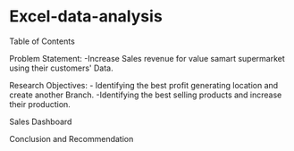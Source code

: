 # Excel-data-analysis
Table of Contents

Problem Statement: 
	-Increase Sales revenue for value samart supermarket using 		their customers' Data.

Research  Objectives:
	- Identifying the best profit generating location and create 		another Branch.
	-Identifying the best selling products and increase their 	production.	

Sales Dashboard

Conclusion and Recommendation
